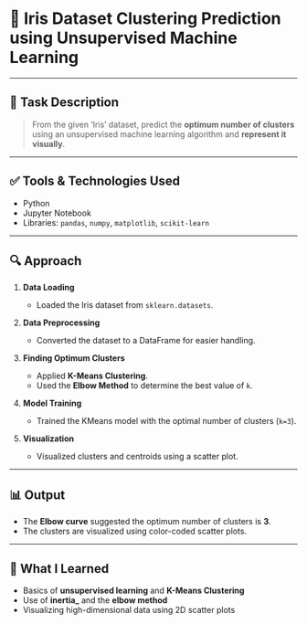 # 🌸 Iris Dataset Clustering Prediction using Unsupervised Machine Learning

---

## 📌 Task Description

> From the given ‘Iris’ dataset, predict the **optimum number of clusters** using an unsupervised machine learning algorithm and **represent it visually**.

---

## ✅ Tools & Technologies Used
- Python
- Jupyter Notebook
- Libraries: `pandas`, `numpy`, `matplotlib`, `scikit-learn`

---

## 🔍 Approach

1. **Data Loading**
   - Loaded the Iris dataset from `sklearn.datasets`.

2. **Data Preprocessing**
   - Converted the dataset to a DataFrame for easier handling.

3. **Finding Optimum Clusters**
   - Applied **K-Means Clustering**.
   - Used the **Elbow Method** to determine the best value of `k`.

4. **Model Training**
   - Trained the KMeans model with the optimal number of clusters (`k=3`).

5. **Visualization**
   - Visualized clusters and centroids using a scatter plot.

---

## 📊 Output

- The **Elbow curve** suggested the optimum number of clusters is **3**.
- The clusters are visualized using color-coded scatter plots.

---

## 🧠 What I Learned

- Basics of **unsupervised learning** and **K-Means Clustering**
- Use of **inertia_** and the **elbow method**
- Visualizing high-dimensional data using 2D scatter plots
